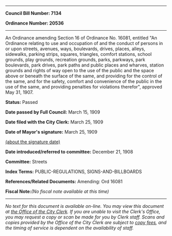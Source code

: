 

********

**Council Bill Number: 7134**
   
**Ordinance Number: 20536**
********

 An Ordinance amending Section 16 of Ordinance No. 16081, entitled "An Ordinance relating to use and occupation of and the conduct of persons in or upon streets, avenues, ways, boulevards, drives, places, alleys, sidewalks, parking strips, squares, triangles, comfort stations, school grounds, play grounds, recreation grounds, parks, parkways, park boulevards, park drives, park paths and public places and wharves, station grounds and rights of way open to the use of the public and the space above or beneath the surface of the same, and providing for the control of the same, and for the safety, comfort and convenience of the public in the use of the same, and providing penalties for violations therefor", approved May 31, 1907.

**Status:** Passed
   
**Date passed by Full Council:** March 15, 1909
   
**Date filed with the City Clerk:** March 25, 1909
   
**Date of Mayor's signature:** March 25, 1909
   
[(about the signature date)](/~public/approvaldate.htm)
   
   
   
**Date introduced/referred to committee:** December 21, 1908
   
**Committee:** Streets
   
   
**Index Terms:** PUBLIC-REGULATIONS, SIGNS-AND-BILLBOARDS

**References/Related Documents:** Amending: Ord 16081

**Fiscal Note:**_(No fiscal note available at this time)_
********

_No text for this document is available on-line. You may view this document at [the Office of the City Clerk](http://www.seattle.gov/leg/clerk/contactUs.htm). If you are unable to visit the Clerk's Office, you may request a copy or scan be made for you by Clerk staff. Scans and copies provided by the Office of the City Clerk are subject to [copy fees](http://clerk.seattle.gov/~public/clerkfees.htm), and the timing of service is dependent on the availability of staff._

